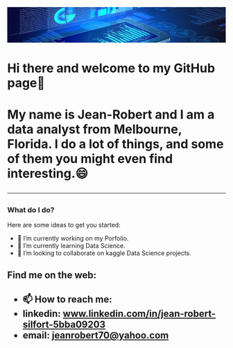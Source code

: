 <img src="/da_image.jpg" alt="banner" />

<h1>Hi there and welcome to my GitHub page👋<h1>

My name is Jean-Robert and I am a data analyst from Melbourne, Florida.  I do a lot of things, and some of them you might even find interesting.😄

---


### What do I do?

Here are some ideas to get you started:

- 🔭 I’m currently working on my Porfolio.
- 🌱 I’m currently learning Data Science.
- 👯 I’m looking to collaborate on kaggle Data Science projects.


<h2> Find me on the web: <h2>
  
- 📫 How to reach me: 
- linkedin: www.linkedin.com/in/jean-robert-silfort-5bba09203
- email: jeanrobert70@yahoo.com

